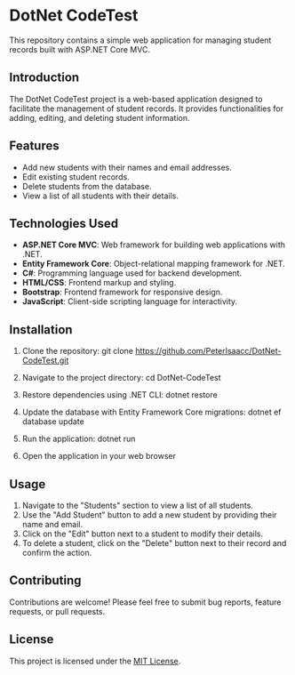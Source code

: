 # DotNet CodeTest

This repository contains a simple web application for managing student records built with ASP.NET Core MVC.

## Introduction

The DotNet CodeTest project is a web-based application designed to facilitate the management of student records. It provides functionalities for adding, editing, and deleting student information.

## Features

- Add new students with their names and email addresses.
- Edit existing student records.
- Delete students from the database.
- View a list of all students with their details.

## Technologies Used

- **ASP.NET Core MVC**: Web framework for building web applications with .NET.
- **Entity Framework Core**: Object-relational mapping framework for .NET.
- **C#**: Programming language used for backend development.
- **HTML/CSS**: Frontend markup and styling.
- **Bootstrap**: Frontend framework for responsive design.
- **JavaScript**: Client-side scripting language for interactivity.

## Installation

1. Clone the repository:
git clone https://github.com/PeterIsaacc/DotNet-CodeTest.git

2. Navigate to the project directory:
cd DotNet-CodeTest


3. Restore dependencies using .NET CLI:
dotnet restore


4. Update the database with Entity Framework Core migrations:
dotnet ef database update


5. Run the application:
dotnet run


6. Open the application in your web browser 

## Usage

1. Navigate to the "Students" section to view a list of all students.
2. Use the "Add Student" button to add a new student by providing their name and email.
3. Click on the "Edit" button next to a student to modify their details.
4. To delete a student, click on the "Delete" button next to their record and confirm the action.

## Contributing

Contributions are welcome! Please feel free to submit bug reports, feature requests, or pull requests.

## License

This project is licensed under the [MIT License](LICENSE).
